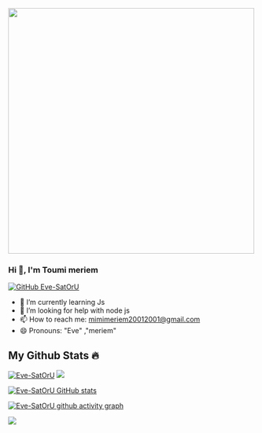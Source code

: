 <div id="header" >
  <img src="https://media.giphy.com/media/XCmcHcwMnHHbwI1ea2/giphy.gif" width="500"/>
</div>


### Hi 👋, I'm Toumi meriem
[![GitHub Eve-SatOrU](https://img.shields.io/github/followers/Eve-SatOrU?label=follow&style=social)](https://github.com/Eve-SatOrU)
- 🌱 I’m currently learning Js
- 🤔 I’m looking for help with node js
- 📫 How to reach me: mimimeriem20012001@gmail.com
- 😄 Pronouns: "Eve" ,"meriem" 
 ## My Github Stats 🔥
</h3>
<a href="https://github.com/Eve-SatOrU/github-profile-trophy"><img src="https://github-profile-trophy.vercel.app/?username=Eve-SatOrU&theme=radical" alt="Eve-SatOrU" /></a>
<img src="https://github-readme-streak-stats.herokuapp.com/?user=Eve-SatOrU&theme=radical" />

[![Eve-SatOrU GitHub stats](https://github-readme-stats.vercel.app/api?username=Eve-SatOrU&count_private=true&show_icons=true&theme=radical)](https://github.com/Eve-SatOrU/github-readme-stats)

[![Eve-SatOrU github activity graph](https://github-readme-activity-graph.cyclic.app/graph?username=Eve-SatOrU&bg_color=fffff0&color=708090&line=24292e&point=24292e&area=true&hide_border=true)](https://github.com/Eve-SatOrU/github-readme-activity-graph)
 
 <a href="https://visitcount.itsvg.in">
  <img src="https://visitcount.itsvg.in/api?id=Eve-SatOrU&label=Profile%20Views&color=11&icon=8&pretty=true" />
</a>
